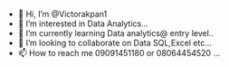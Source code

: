 - 👋 Hi, I’m @Victorakpan1
- 👀 I’m interested in Data Analytics...
- 🌱 I’m currently learning Data analytics@ entry level..
- 💞️ I’m looking to collaborate on Data SQL,Excel etc...
- 📫 How to reach me 09091451180 or 08064454520 ...

<!---
Victorakpan1/Victorakpan1 is a ✨ special ✨ repository because its `README.md` (this file) appears on your GitHub profile.
You can click the Preview link to take a look at your changes.
--->
